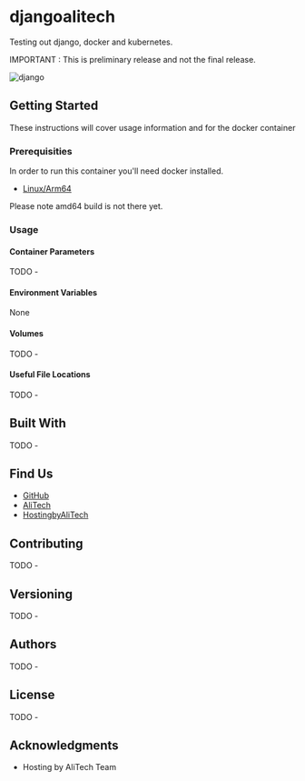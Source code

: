 # djangoalitech

Testing out django, docker and kubernetes.

IMPORTANT : This is preliminary release and not the final release.

![django](https://user-images.githubusercontent.com/103392191/165945341-e225bf23-4da0-4b89-b749-80647fc73a52.png)


## Getting Started

These instructions will cover usage information and for the docker container 

### Prerequisities


In order to run this container you'll need docker installed.

* [Linux/Arm64](https://docs.docker.com/linux/started/)

Please note amd64 build is not there yet.

### Usage

#### Container Parameters

TODO -

#### Environment Variables

None

#### Volumes

TODO -

#### Useful File Locations

TODO -

## Built With

TODO -

## Find Us

* [GitHub](https://github.com/alitechio/alitechdjango/)
* [AliTech](https://alitech.io)
* [HostingbyAliTech](https://www.hostingbyalitech.com)

## Contributing

TODO -

## Versioning

TODO -

## Authors

TODO -

## License

TODO -

## Acknowledgments

* Hosting by AliTech Team
